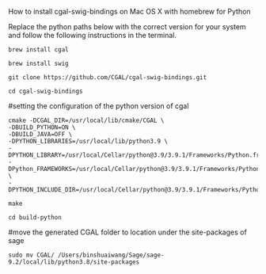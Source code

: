 How to install cgal-swig-bindings on Mac OS X with homebrew for Python

Replace the python paths below with the correct version for your system and follow the following instructions in the terminal.

```
brew install cgal 

brew install swig

git clone https://github.com/CGAL/cgal-swig-bindings.git 

cd cgal-swig-bindings
```

#setting the configuration of the python version of cgal

```
cmake -DCGAL_DIR=/usr/local/lib/cmake/CGAL \ 
-DBUILD_PYTHON=ON \
-DBUILD_JAVA=OFF \
-DPYTHON_LIBRARIES=/usr/local/lib/python3.9 \
-DPYTHON_LIBRARY=/usr/local/Cellar/python@3.9/3.9.1/Frameworks/Python.framework/Versions/3.9/lib/libpython3.9.dylib\
-DPython_FRAMEWORKS=/usr/local/Cellar/python@3.9/3.9.1/Frameworks/Python.framework \
-DPYTHON_INCLUDE_DIR=/usr/local/Cellar/python@3.9/3.9.1/Frameworks/Python.framework/Headers

make

cd build-python 
```

#move the generated CGAL folder to location under the site-packages of sage

```
sudo mv CGAL/ /Users/binshuaiwang/Sage/sage-9.2/local/lib/python3.8/site-packages 

```
